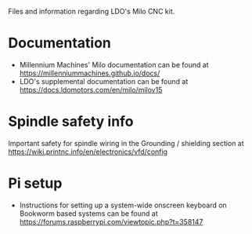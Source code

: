 Files and information regarding LDO's Milo CNC kit.

# Documentation

- Millennium Machines' Milo documentation can be found at https://millenniummachines.github.io/docs/
- LDO's supplemental documentation can be found at https://docs.ldomotors.com/en/milo/milov15

# Spindle safety info

Important safety for spindle wiring in the Grounding / shielding section at https://wiki.printnc.info/en/electronics/vfd/config

# Pi setup

- Instructions for setting up a system-wide onscreen keyboard on Bookworm based systems can be found at https://forums.raspberrypi.com/viewtopic.php?t=358147
